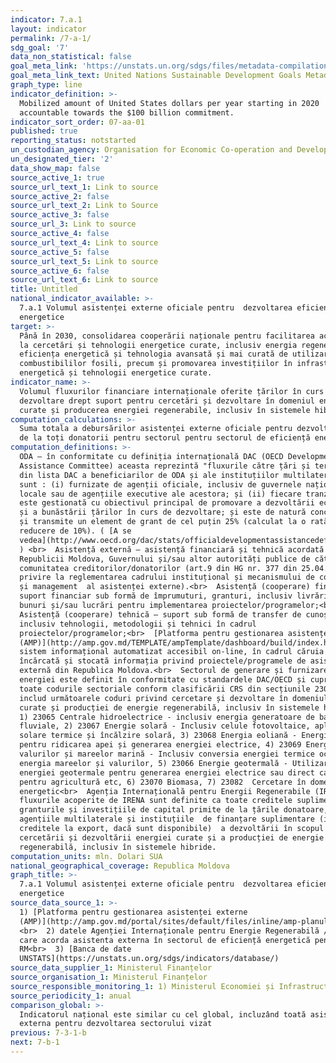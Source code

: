 ```yaml
---
indicator: 7.a.1
layout: indicator
permalink: /7-a-1/
sdg_goal: '7'
data_non_statistical: false
goal_meta_link: 'https://unstats.un.org/sdgs/files/metadata-compilation/Metadata-Goal-7.pdf'
goal_meta_link_text: United Nations Sustainable Development Goals Metadata (PDF 111 KB)
graph_type: line
indicator_definition: >-
  Mobilized amount of United States dollars per year starting in 2020
  accountable towards the $100 billion commitment.
indicator_sort_order: 07-aa-01
published: true
reporting_status: notstarted
un_custodian_agency: Organisation for Economic Co-operation and Development (OECD)
un_designated_tier: '2'
data_show_map: false
source_active_1: true
source_url_text_1: Link to source
source_active_2: false
source_url_text_2: Link to Source
source_active_3: false
source_url_3: Link to source
source_active_4: false
source_url_text_4: Link to source
source_active_5: false
source_url_text_5: Link to source
source_active_6: false
source_url_text_6: Link to source
title: Untitled
national_indicator_available: >-
  7.a.1 Volumul asistenței externe oficiale pentru  dezvoltarea eficienței
  energetice
target: >-
  Până în 2030, consolidarea cooperării naționale pentru facilitarea accesului
  la cercetări și tehnologii energetice curate, inclusiv energia regenerabilă,
  eficiența energetică și tehnologia avansată și mai curată de utilizare a
  combustibililor fosili, precum și promovarea investițiilor în infrastructura
  energetică și tehnologii energetice curate.
indicator_name: >-
  Volumul fluxurilor financiare internaționale oferite țărilor în curs de
  dezvoltare drept suport pentru cercetări și dezvoltare în domeniul energiei
  curate și producerea energiei regenerabile, inclusiv în sistemele hibride
computation_calculations: >-
  Suma totala a debursărilor asistenței externe oficiale pentru dezvoltare(ODA)
  de la toți donatorii pentru sectorul pentru sectorul de eficiență energetică,.
computation_definitions: >-
  ODA – în conformitate cu definiția internațională DAC (OECD Development
  Assistance Committee) aceasta reprezintă "fluxurile către țări și teritorii
  din lista DAC a beneficiarilor de ODA și ale instituțiilor multilaterale care
  sunt : (i) furnizate de agenții oficiale, inclusiv de guvernele naționale și
  locale sau de agențiile executive ale acestora; și (ii) fiecare tranzacție
  este gestionată cu obiectivul principal de promovare a dezvoltării economice
  și a bunăstării țărilor în curs de dezvoltare; și este de natură concesională
  și transmite un element de grant de cel puțin 25% (calculat la o rată de
  reducere de 10%). ( [A se
  vedea](http://www.oecd.org/dac/stats/officialdevelopmentassistancedefinitionandcoverage.htm)
  ) <br>  Asistență externă – asistență financiară și tehnică acordată
  Republicii Moldova, Guvernului și/sau altor autorități publice de către
  comunitatea creditorilor/donatorilor (art.9 din HG nr. 377 din 25.04.2018, cu
  privire la reglementarea cadrului instituțional și mecanismului de coordonare
  și management  al asistenței externe).<br>  Asistență (cooperare) financiară –
  suport financiar sub formă de împrumuturi, granturi, inclusiv livrări de
  bunuri și/sau lucrări pentru implementarea proiectelor/programelor;<br> 
  Asistență (cooperare) tehnică – suport sub formă de transfer de cunoștințe,
  inclusiv tehnologii, metodologii și tehnici în cadrul
  proiectelor/programelor;<br>  [Platforma pentru gestionarea asistenței externe
  (AMP)](http://amp.gov.md/TEMPLATE/ampTemplate/dashboard/build/index.html) –
  sistem informațional automatizat accesibil on-line, în cadrul căruia este
  încărcată și stocată informația privind proiectele/programele de asistență
  externă din Republica Moldova.<br>  Sectorul de generare și furnizare a
  energiei este definit în conformitate cu standardele DAC/OECD și cuprinde
  toate codurile sectoriale conform clasificării CRS din secțiunile 230, care
  includ următoarele coduri privind cercetare și dezvoltare în domeniul energiei
  curate și producției de energie regenerabilă, inclusiv în sistemele hibride:
  1) 23065 Centrale hidroelectrice - inclusiv energia generatoare de baraje
  fluviale, 2) 23067 Energie solară - Inclusiv celule fotovoltaice, aplicații
  solare termice și încălzire solară, 3) 23068 Energia eoliană - Energia eoliană
  pentru ridicarea apei și generarea energiei electrice, 4) 23069 Energia
  valurilor și mareelor marină - Inclusiv conversia energiei termice oceanice,
  energia mareelor și valurilor, 5) 23066 Energie geotermală - Utilizarea
  energiei geotermale pentru generarea energiei electrice sau direct ca căldură
  pentru agricultură etc, 6) 23070 Biomasa, 7) 23082  Cercetare în domeniul
  energetic<br>  Agenția Internațională pentru Energii Regenerabile (IRENA):
  fluxurile acoperite de IRENA sunt definite ca toate creditele suplimentare,
  granturile și investițiile de capital primite de la țările donatoare,
  agențiile multilaterale și instituțiile  de finanțare suplimentare (inclusiv
  creditele la export, dacă sunt disponibile)  a dezvoltării în scopul
  cercetării și dezvoltării energiei curate și a producției de energie
  regenerabilă, inclusiv în sistemele hibride.
computation_units: mln. Dolari SUA
national_geographical_coverage: Republica Moldova
graph_title: >-
  7.a.1 Volumul asistenței externe oficiale pentru  dezvoltarea eficienței
  energetice
source_data_source_1: >-
  1) [Platforma pentru gestionarea asistenței externe
  (AMP)](http://amp.gov.md/portal/sites/default/files/inline/amp-planul_de_gestiune_a_datelor_0.pdf) 
  <br>  2) datele Agenției Internaționale pentru Energie Regenerabilă /IRENA
  care acorda asistenta externa în sectorul de eficiență energetică pentru
  RM<br>  3) [Banca de date
  UNSTATS](https://unstats.un.org/sdgs/indicators/database/)
source_data_supplier_1: Ministerul Finanțelor
source_organisation_1: Ministerul Finanțelor
source_responsible_monitoring_1: 1) Ministerul Economiei și Infrastructurii<br>  2) Ministerul Finanțelor
source_periodicity_1: anual
comparison_global: >-
  Indicatorul național este similar cu cel global, incluzând toată asistenta
  externa pentru dezvoltarea sectorului vizat
previous: 7-3-1-b
next: 7-b-1
---
```


